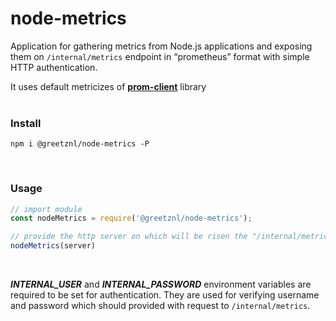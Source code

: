 # node-metrics
Application for gathering metrics from Node.js applications and exposing them on `/internal/metrics` endpoint in “prometheus” format with simple HTTP authentication.

It uses default metricizes of [**prom-client**](https://www.npmjs.com/package/prom-client) library
<br>
<br>

### Install
```
npm i @greetznl/node-metrics -P
```
<br>

### Usage
```javascript
// import module
const nodeMetrics = require('@greetznl/node-metrics');

// provide the http server on which will be risen the "/internal/metrics" endpoint
nodeMetrics(server)
```
<br>

 ***INTERNAL_USER*** and ***INTERNAL_PASSWORD*** environment variables are required to be set for authentication.
They are used for verifying username and password which should provided with request to `/internal/metrics`.
